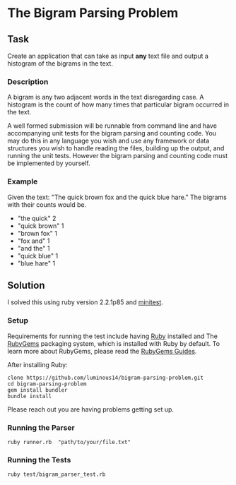 # The Bigram Parsing Problem

## Task 
Create an application that can take as input **any** text file and output a
histogram of the bigrams in the text.

### Description
A bigram is any two adjacent words in the text disregarding case. A histogram is
the count of how many times that particular bigram occurred in the text.

A well formed submission will be runnable from command line and have
accompanying unit tests for the bigram parsing and counting code. You may do
this in any language you wish and use any framework or data structures you wish
to handle reading the files, building up the output, and running the unit tests.
However the bigram parsing and counting code must be implemented by yourself.

### Example
Given the text: "The quick brown fox and the quick blue hare." The bigrams with
their counts would be.

* "the quick" 2
* "quick brown" 1
* "brown fox" 1
* "fox and" 1
* "and the" 1
* "quick blue" 1
* "blue hare" 1


## Solution
I solved this using ruby version 2.2.1p85 and [minitest](https://github.com/seattlerb/minitest).

### Setup
Requirements for running the test include having [Ruby](https://www.ruby-lang.org/en/downloads/) installed and The [RubyGems](https://rubygems.org/)
packaging system, which is installed with Ruby by default. To learn more about
RubyGems, please read the [RubyGems Guides](http://guides.rubygems.org/).

After installing Ruby:
~~~~
clone https://github.com/luminous14/bigram-parsing-problem.git
cd bigram-parsing-problem
gem install bundler
bundle install
~~~~

Please reach out you are having problems getting set up.

### Running the Parser
`ruby runner.rb  "path/to/your/file.txt"`
### Running the Tests
`ruby test/bigram_parser_test.rb`
